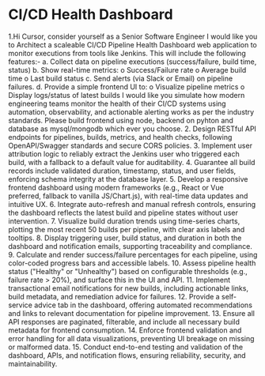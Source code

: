 
# CI/CD Health Dashboard 

1.Hi Cursor, consider yourself as a Senior Software Engineer I would like you to Architect a scaleable CI/CD Pipeline Health Dashboard web application to monitor executions from tools like Jenkins. This will include the following features:-
a. Collect data on pipeline executions (success/failure, build time, status)
b. Show real-time metrics:
o Success/Failure rate
o Average build time
o Last build status
c. Send alerts (via Slack or Email) on pipeline failures.
d. Provide a simple frontend UI to:
o Visualize pipeline metrics
o Display logs/status of latest builds
I would like you simulate how modern engineering teams monitor the health of their CI/CD systems using automation, observability, and actionable alerting works as per the industry standards. Please build frontend using node, backend on pyhton and database as mysql/mongodb which ever you choose.
2. Design RESTful API endpoints for pipelines, builds, metrics, and health checks, following OpenAPI/Swagger standards and secure CORS policies.
3. Implement user attribution logic to reliably extract the Jenkins user who triggered each build, with a fallback to a default value for auditability.
4. Guarantee all build records include validated duration, timestamp, status, and user fields, enforcing schema integrity at the database layer.
5. Develop a responsive frontend dashboard using modern frameworks (e.g., React or Vue preferred, fallback to vanilla JS/Chart.js), with real-time data updates and intuitive UX.
6. Integrate auto-refresh and manual refresh controls, ensuring the dashboard reflects the latest build and pipeline states without user intervention.
7. Visualize build duration trends using time-series charts, plotting the most recent 50 builds per pipeline, with clear axis labels and tooltips.
8. Display triggering user, build status, and duration in both the dashboard and notification emails, supporting traceability and compliance.
9. Calculate and render success/failure percentages for each pipeline, using color-coded progress bars and accessible labels.
10. Assess pipeline health status ("Healthy" or "Unhealthy") based on configurable thresholds (e.g., failure rate > 20%), and surface this in the UI and API.
11. Implement transactional email notifications for new builds, including actionable links, build metadata, and remediation advice for failures.
12. Provide a self-service advice tab in the dashboard, offering automated recommendations and links to relevant documentation for pipeline improvement.
13. Ensure all API responses are paginated, filterable, and include all necessary build metadata for frontend consumption.
14. Enforce frontend validation and error handling for all data visualizations, preventing UI breakage on missing or malformed data.
15. Conduct end-to-end testing and validation of the dashboard, APIs, and notification flows, ensuring reliability, security, and maintainability.


